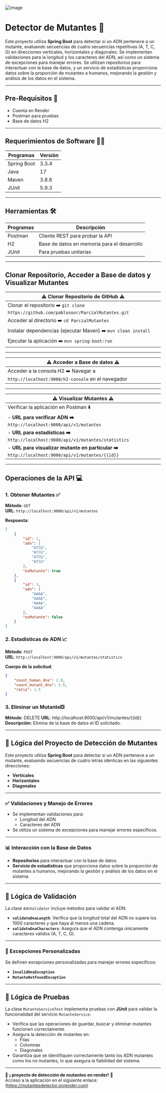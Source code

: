 ![image](https://github.com/user-attachments/assets/9401013a-7e0a-4524-86c4-943d32decbf7)

#  Detector de Mutantes 🧲

Este proyecto utiliza **Spring Boot** para detectar si un ADN pertenece a un mutante, evaluando secuencias de cuatro secuencias repetitivas (A, T, C, G) en direcciones verticales, horizontales y diagonales. Se implementan validaciones para la longitud y los caracteres del ADN, así como un sistema de excepciones para manejar errores. Se utilizan repositorios para interactuar con la base de datos, y un servicio de estadísticas proporciona datos sobre la proporción de mutantes a humanos, mejorando la gestión y análisis de los datos en el sistema.

---

## Pre-Requisitos 🛜

- Cuenta en Render
- Postman para pruebas
- Base de datos H2
---
## Requerimientos de Software 🧑‍💻

| Programas                | Versión |
|--------------------------|---------|
| Spring Boot              | 3.3.4   |
| Java                     | 17      |
| Maven                    | 3.8.6   |
| JUnit                    | 5.9.3   |
---
## Herramientas 🛠️

| Programas                | Descripción                               |
|--------------------------|-------------------------------------------|
| Postman                  | Cliente REST para probar la API          |
| H2                       | Base de datos en memoria para el desarrollo  |
| JUnit                    | Para pruebas unitarias                    |
---
## Clonar Repositorio, Acceder a Base de datos y Visualizar Mutantes

| ⚠️ Clonar Repositorio de GitHub ⚠️ |
|------------------------------------|
| Clonar el repositorio ➡️ `git clone https://github.com/pablosoor/ParcialMutantes.git` |
| Acceder al directorio ➡️ `cd ParcialMutantes` |
| Instalar dependencias (ejecutar Maven) ➡️ `mvn clean install` |
| Ejecutar la aplicación ➡️ `mvn spring-boot:run` |

---

| ⚠️ Acceder a Base de datos ⚠️ |
|-----------------------------------|
| Acceder a la consola H2 ➡️ Navegar a `http://localhost:9000/h2-console` en el navegador |

---

| ⚠️ Visualizar Mutantes ⚠️ |
|-------------------------------|
| Verificar la aplicación en Postman ⬇️ |
| - **URL para verificar ADN ➡️** `http://localhost:9000/api/v1/mutantes` |
| - **URL para estadísticas ➡️** `http://localhost:9000/api/v1/mutantes/statistics` |
| - **URL para visualizar mutante en particular ➡️** `http://localhost:9000/api/v1/mutantes/{{id}}` |


---

## Operaciones de la API 💻

### **1. Obtener Mutantes** ✅
**Método**: `GET`  
**URL**: `http://localhost:9000/api/v1/mutantes`  

**Respuesta**:
```json
[
    {
        "id": 1,
        "adn": [
            "ATCG",
            "ATCG",
            "ATCG",
            "ATCG"
        ],
        "esMutante": true
    },
    {
        "id": 3,
        "adn": [
            "AAAA",
            "AAAA",
            "AAAA",
            "AAAA"
        ],
        "esMutante": false
    }
]
```

### **2. Estadísticas de ADN** 📈
**Método**: `POST`  
**URL**: `http://localhost:9000/api/v1/mutantes/statistics`  

**Cuerpo de la solicitud**:
```json
{
    "count_human_dna": 2.0, 
    "count_mutant_dna": 3.0, 
    "ratio": 1.5
}
```

### **3. Eliminar un Mutante**❎
**Método**: DELETE
**URL**: http://localhost:9000/api/v1/mutantes/{{id}}
**Descripción**: Elimina de la base de datos el ID solicitado.

---

## 🧠  Lógica del Proyecto de Detección de Mutantes

Este proyecto utiliza **Spring Boot** para detectar si un ADN pertenece a un mutante, evaluando secuencias de cuatro letras idénticas en las siguientes direcciones:

- **Verticales**
- **Horizontales**
- **Diagonales**
---
### ✅ Validaciones y Manejo de Errores

- Se implementan validaciones para:
  - Longitud del ADN
  - Caracteres del ADN
- Se utiliza un sistema de excepciones para manejar errores específicos.
---
### 📊 Interacción con la Base de Datos

- **Repositorios** para interactuar con la base de datos.
- **Servicio de estadísticas** que proporciona datos sobre la proporción de mutantes a humanos, mejorando la gestión y análisis de los datos en el sistema.

---
## 📏  Lógica de Validación

La clase `AdnValidator` incluye métodos para validar el ADN:

- **`validateDnaLength`**: Verifica que la longitud total del ADN no supere los 1000 caracteres y que haya al menos una cadena.
- **`validateDnaCharacters`**: Asegura que el ADN contenga únicamente caracteres válidos (A, T, C, G).
  
---
### 🚫 Excepciones Personalizadas

Se definen excepciones personalizadas para manejar errores específicos:

- **`InvalidDnaException`**
- **`MutanteNotFoundException`**

---
## 🧪 Lógica de Pruebas

La clase `MutanteServiceTest` implementa pruebas con **JUnit** para validar la funcionalidad del servicio `MutanteService`:

- Verifica que las operaciones de guardar, buscar y eliminar mutantes funcionen correctamente.
- Asegura la detección de mutantes en:
  - Filas
  - Columnas
  - Diagonales
- Garantiza que se identifiquen correctamente tanto los ADN mutantes como los no mutantes, lo que asegura la fiabilidad del sistema.
  
---
🌟 **¡ proyecto de detección de mutantes en render!** 🌟  
Acceso a la aplicación en el siguiente enlace: (https://mutantesdetector.onrender.com)

